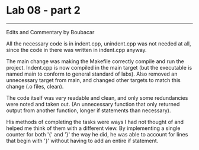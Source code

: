 # Lab 08 - part 2
---
Edits and Commentary by Boubacar 

All the necessary code is in indent.cpp, unindent.cpp was not needed at all, since the code in there was written in indent.cpp anyway. 

The main change was making the Makefile correctly compile and run the project. Indent.cpp is now compiled in the main target (but the executable is named main to conform to general standard of labs). Also removed an unnecessary target from main, and changed other targets to match this change (.o files, clean). 

The code itself was very readable and clean, and only some redundancies were noted and taken out. 
(An unnecessary function that only returned output from another function, longer if statements than necessary). 

His methods of completing the tasks were ways I had not thought of and helped me think of them with a different view.
By implementing a single counter for both '{' and '}' the way he did, he was able to account for lines that begin with '}' without having to add an entire if statement.
